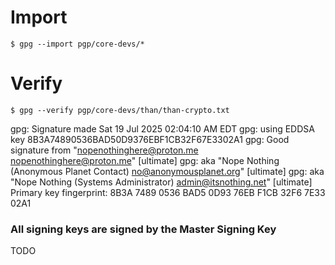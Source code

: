 # Import

```
$ gpg --import pgp/core-devs/*
```

# Verify

```
$ gpg --verify pgp/core-devs/than/than-crypto.txt
```

gpg: Signature made Sat 19 Jul 2025 02:04:10 AM EDT
gpg:                using EDDSA key 8B3A74890536BAD50D9376EBF1CB32F67E3302A1
gpg: Good signature from "nopenothinghere@proton.me <nopenothinghere@proton.me>" [ultimate]
gpg:                 aka "Nope Nothing (Anonymous Planet Contact) <no@anonymousplanet.org>" [ultimate]
gpg:                 aka "Nope Nothing (Systems Administrator) <admin@itsnothing.net>" [ultimate]
Primary key fingerprint: 8B3A 7489 0536 BAD5 0D93  76EB F1CB 32F6 7E33 02A1

### All signing keys are signed by the Master Signing Key

TODO
